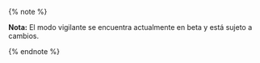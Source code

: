 {% note %}

**Nota:** El modo vigilante se encuentra actualmente en beta y está sujeto a cambios.

{% endnote %}
